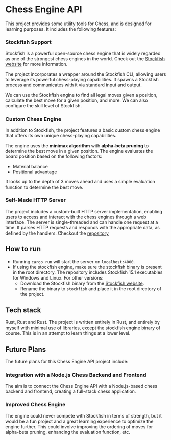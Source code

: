 # Chess Engine API

This project provides some utility tools for Chess, and is designed
for learning purposes. It includes the following features:

### Stockfish Support

Stockfish is a powerful open-source chess engine that is widely
regarded as one of the strongest chess engines in the world. Check
out the [Stockfish website](https://stockfishchess.org/) for more
information.

The project incorporates a wrapper around the Stockfish CLI,
allowing users to leverage its powerful chess-playing capabilities.
It spawns a Stockfish process and communicates with it via standard
input and output.

We can use the Stockfish engine to find all legal moves given a
position, calculate the best move for a given position, and more. We
can also configure the skill level of Stockfish.

### Custom Chess Engine

In addition to Stockfish, the project features a basic custom chess
engine that offers its own unique chess-playing capabilities.

The engine uses the **minimax algorithm** with **alpha-beta
pruning** to determine the best move in a given position. The engine
evaluates the board position based on the following factors:

-   Material balance
-   Positional advantage

It looks up to the depth of 3 moves ahead and uses a simple
evaluation function to determine the best move.

### Self-Made HTTP Server

The project includes a custom-built HTTP server implementation,
enabling users to access and interact with the chess engines through
a web interface. The server is single-threaded and can handle one
request at a time. It parses HTTP requests and responds with the
appropriate data, as defined by the handlers. Checkout the
[repository](https://github.com/kuv2707/repress-rs)

## How to run

-   Running `cargo run` will start the server on `localhost:4000`.
-   If using the stockfish engine, make sure the stockfish binary is
    present in the root directory. The repository includes Stockfish
    15.1 executables for Windows and Linux. For other versions:
    -   Download the Stockfish binary from the
        [Stockfish website](https://stockfishchess.org/download/).
    -   Rename the binary to `stockfish` and place it in the root
        directory of the project.

## Tech stack

Rust, Rust and Rust. The project is written entirely in Rust, and
entirely by myself with minimal use of libraries, except the
stockfish engine binary of course. This is in an attempt to learn
things at a lower level.

## Future Plans

The future plans for this Chess Engine API project include:

### Integration with a Node.js Chess Backend and Frontend

The aim is to connect the Chess Engine API with a Node.js-based
chess backend and frontend, creating a full-stack chess application.

### Improved Chess Engine

The engine could never compete with Stockfish in terms of strength,
but it would be a fun project and a great learning experience to
optimize the engine further. This could involve improving the
ordering of moves for alpha-beta pruning, enhancing the evaluation
function, etc.
